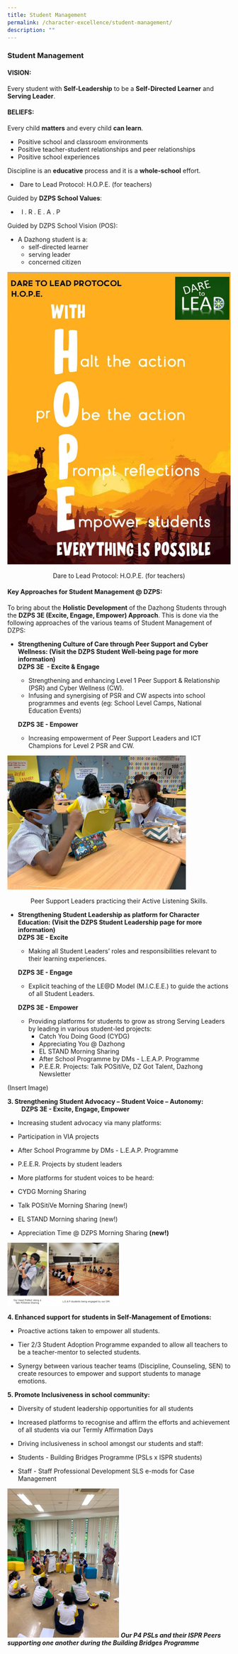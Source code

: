 ```yaml
---
title: Student Management
permalink: /character-excellence/student-management/
description: ""
---
```

### Student Management

#### VISION: 

Every student with **Self-Leadership** to be a **Self-Directed Learner** and **Serving Leader**.

#### BELIEFS:

Every child **matters** and every child **can learn**.  
*   Positive school and classroom environments
*   Positive teacher-student relationships and peer relationships
*   Positive school experiences
  
Discipline is an **educative** process and it is a **whole-school** effort.  

*    Dare to Lead Protocol: H.O.P.E. (for teachers)

 
Guided by **DZPS School Values**:  

*     I . R . E . A . P

  
Guided by DZPS School Vision (POS):  
* A Dazhong student is a:
	* self-directed learner
	* serving leader
	* concerned citizen

![Dare to Lead Protocol: H.O.P.E. (for teachers)](/images/cce15.png)
<center>Dare to Lead Protocol: H.O.P.E. (for teachers)</center>


#### Key Approaches for Student Management @ DZPS:  

To bring about the **Holistic Development** of the Dazhong Students through the **DZPS 3E (Excite, Engage, Empower) Approach**. This is done via the following approaches of the various teams of Student Management of DZPS:  

* **Strengthening Culture of Care through Peer Support and Cyber Wellness: (Visit the DZPS Student Well-being page for more information)**<br>**DZPS 3E  - Excite & Engage**

	*   Strengthening and enhancing Level 1 Peer Support & Relationship (PSR) and Cyber Wellness (CW).
	*   Infusing and synergising of PSR and CW aspects into school programmes and events (eg: School Level Camps, National Education Events)

  **DZPS 3E - Empower**
  
	*   Increasing empowerment of Peer Support Leaders and ICT Champions for Level 2 PSR and CW.


<img src="/images/cce16.png" style="width:80%"> <center>Peer Support Leaders practicing their Active Listening Skills.</center>

* **Strengthening Student Leadership as platform for Character Education:   (Visit the DZPS Student Leadership page for more information)  <Br>DZPS 3E - Excite**

	*   Making all Student Leaders’ roles and responsibilities relevant to their learning experiences. <br>
	
	**DZPS 3E - Engage**

	*   Explicit teaching of the LE@D Model (M.I.C.E.E.) to guide the actions of all Student Leaders.

  **DZPS 3E - Empower**

	*   Providing platforms for students to grow as strong Serving Leaders by leading in various student-led projects:
		*   Catch You Doing Good (CYDG) 
		*   Appreciating You @ Dazhong
		*   EL STAND Morning Sharing
		*   After School Programme by DMs - L.E.A.P. Programme
		*   P.E.E.R. Projects: Talk POSitiVe, DZ Got Talent, Dazhong Newsletter

(Insert Image)

**3\. Strengthening Student Advocacy – Student Voice – Autonomy:**  
        **DZPS 3E - Excite, Engage, Empower**  
  

*   Increasing student advocacy via many platforms:

*   Participation in VIA projects

*   After School Programme by DMs - L.E.A.P. Programme

*   P.E.E.R. Projects by student leaders

  

*   More platforms for student voices to be heard:

*   CYDG Morning Sharing

*   Talk POSitiVe Morning Sharing (new!)

*   EL STAND Morning sharing (new!)

*   Appreciation Time @ DZPS Morning Sharing **(new!)**

<img src="/images/cce18.png" style="width:50%"> 

**4\. Enhanced support for students in Self-Management of Emotions:**  
  

*   Proactive actions taken to empower all students.

*   Tier 2/3 Student Adoption Programme expanded to allow all teachers to be a teacher-mentor to selected students.

*   Synergy between various teacher teams (Discipline, Counseling, SEN) to create resources to empower and support students to manage emotions.

  
 **5\. Promote Inclusiveness in school community:**  

*   Diversity of student leadership opportunities for all students

*   Increased platforms to recognise and affirm the efforts and achievement of all students via our Termly Affirmation Days

*   Driving inclusiveness in school amongst our students and staff:

*   Students - Building Bridges Programme (PSLs x ISPR students) 
*   Staff - Staff Professional Development SLS e-mods for Case Management

<img src="/images/cce20.png" style="width:50%">  _**Our P4 PSLs and their ISPR Peers supporting one another during the Building Bridges Programme**_